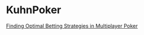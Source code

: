 # KuhnPoker
[Finding Optimal Betting Strategies in Multiplayer Poker](MultiplayerKuhnPoker.pdf "Finding Optimal Betting Strategies in Multiplayer Poker")
